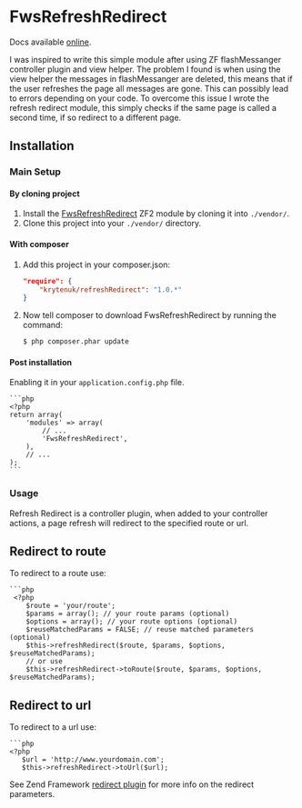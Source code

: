 FwsRefreshRedirect
============

Docs available [online](https://www.freedomwebservices.net/zend-framework/fws-refresh-redirect).

I was inspired to write this simple module after using ZF flashMessanger controller plugin and view helper. The problem I found is when using the view helper the messages in flashMessanger are deleted, this means that if the user refreshes the page all messages are gone. This can possibly lead to errors depending on your code. To overcome this issue I wrote the refresh redirect module, this simply checks if the same page is called a second time, if so redirect to a different page.

Installation
------------

### Main Setup

#### By cloning project

1. Install the [FwsRefreshRedirect](https://github.com/krytenuk/refreshRedirect) ZF2 module
   by cloning it into `./vendor/`.
2. Clone this project into your `./vendor/` directory.

#### With composer

1. Add this project in your composer.json:

    ```json
    "require": {
        "krytenuk/refreshRedirect": "1.0.*"
    }
    ```

2. Now tell composer to download FwsRefreshRedirect by running the command:

    ```bash
    $ php composer.phar update
    ```

#### Post installation

Enabling it in your `application.config.php` file.

    ```php
    <?php
    return array(
        'modules' => array(
            // ...
            'FwsRefreshRedirect',
        ),
        // ...
    );
    ```

### Usage

Refresh Redirect is a controller plugin, when added to your controller actions, a page refresh will redirect to the specified route or url.

## Redirect to route

To redirect to a route use:

    ```php
     <?php
        $route = 'your/route';
        $params = array(); // your route params (optional)
        $options = array(); // your route options (optional)
        $reuseMatchedParams = FALSE; // reuse matched parameters (optional)
        $this->refreshRedirect($route, $params, $options, $reuseMatchedParams);
        // or use
        $this->refreshRedirect->toRoute($route, $params, $options, $reuseMatchedParams);

## Redirect to url

To redirect to a url use:

    ```php
    <?php
       $url = 'http://www.yourdomain.com';
       $this->refreshRedirect->toUrl($url);

See Zend Framework [redirect plugin](https://framework.zend.com/manual/2.0/en/modules/zend.mvc.plugins.html#the-redirect-plugin) for more info on the redirect parameters.